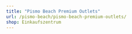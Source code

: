 ```yaml
---
title: "Pismo Beach Premium Outlets"
url: /pismo-beach/pismo-beach-premium-outlets/
shop: Einkaufszentrum
---
```

